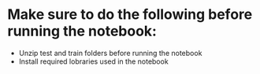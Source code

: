 # Make sure to do the following before running the notebook:
- Unzip test and train folders before running the notebook
- Install required lobraries used in the notebook
